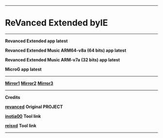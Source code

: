 **********************************
# ReVanced Extended **byIE**
**********************************
**Revanced Extended app latest**

**Revanced Extended Music ARM64-v8a (64 bits) app latest**

**Revanced Extended Music ARM-v7a (32 bits) app latest**

**MicroG app latest**
**********************************
**[Mirror1](https://sourceforge.net/projects/revancedextended-byie)**
**[Mirror2](https://archive.org/details/revancedextended-all-latest_ByIE)**
**[Mirror3](https://www.mediafire.com/folder/qimr3lkan2vma/RevancedExtended_byIE)**
**********************************
**Credits**

**[revanced](https://github.com/revanced)** **Original PROJECT**

**[inotia00](https://github.com/inotia00/rvx-builder)** **Tool link**

**[reisxd](https://github.com/reisxd/revanced-builder)** **Tool link**
**********************************
